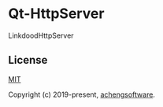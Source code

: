 # Qt-HttpServer
LinkdoodHttpServer

## License

[MIT](http://opensource.org/licenses/MIT)

Copyright (c) 2019-present, [achengsoftware](https://aboutme.achengsoftware.cn/?utm_source=github.com).
